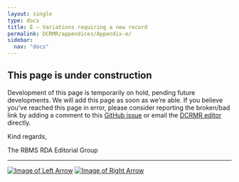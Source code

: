 ```yaml
---
layout: single
type: docs
title: E — Variations requiring a new record
permalink: DCRMR/appendices/Appendix-e/
sidebar:
  nav: "docs"
---
```


## This page is under construction

Development of this page is temporarily on hold, pending future developments. We will add this page as soon as we’re able. If you believe you’ve reached this page in error, please consider reporting the broken/bad link by adding a comment to this [GitHub issue](https://github.com/rbms-bsc/DCRMR/issues/26) or email the [DCRMR editor](mailto:dcrm.rda@gmail.com) directly.

Kind regards,

The RBMS RDA Editorial Group

---

[![Image of Left Arrow](https://rbms-bsc.github.io/DCRMR/assets/pictures/navigation/Arrow_Left.png "D — Minimal-level records")](/DCRMR/appendices/Appendix-d/) [![Image of Right Arrow](https://rbms-bsc.github.io/DCRMR/assets/pictures/navigation/Arrow_Right.png "H — Individual and special issues of serials")](/DCRMR/appendices/Appendix-h/)